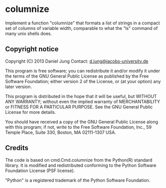 columnize
=========

Implement a function "columnize" that formats a list of strings in a
compact set of columns of variable width, comparable to what the "ls" command
of many unix shells does.




Copyright notice
----------------

Copyright (C) 2013 Daniel Jung
Contact: d.jung@jacobs-university.de

This program is free software; you can redistribute it and/or modify it
under the terms of the GNU General Public License as published by the Free
Software Foundation; either version 2 of the License, or (at your option)
any later version.

This program is distributed in the hope that it will be useful, but WITHOUT
ANY WARRANTY; without even the implied warranty of MERCHANTABILITY or
FITNESS FOR A PARTICULAR PURPOSE. See the GNU General Public License for
more details.

You should have received a copy of the GNU General Public License along
with this program; if not, write to the Free Software Foundation, Inc.,
59 Temple Place, Suite 330, Boston, MA 02111-1307 USA.




Credits
-------

The code is based on cmd.Cmd.columnize from the Python(R) standard library.
It is modified and redistributed conforming to the Python Software Foundation
License (PSF license).

"Python" is a registered trademark of the Python Software Foundation.
